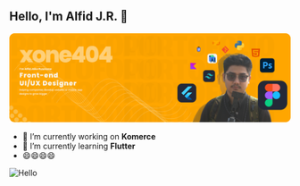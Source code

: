 ## Hello, I'm Alfid J.R. 👋

![xone404](img/Desktop%20-%203%20(2).png)
<!--
**xone404/xone404** is a ✨ _special_ ✨ repository because its `README.md` (this file) appears on your GitHub profile.

Here are some ideas to get you started:

- 🔭 I’m currently working on ...
- 🌱 I’m currently learning ...
- 👯 I’m looking to collaborate on ...
- 🤔 I’m looking for help with ...
- 💬 Ask me about ...
- 📫 How to reach me: ...
- 😄 Pronouns: ...
- ⚡ Fun fact: ...
-->

- 🔭 I’m currently working on **Komerce**
- 🌱 I’m currently learning **Flutter** 
- 😄😄😄😄

![Hello](https://media3.giphy.com/media/v1.Y2lkPTc5MGI3NjExMHdndjE1MnExanZhZ3NmbXR6cnIwcWZubGU3amoyendnOWhlcm93NiZlcD12MV9pbnRlcm5hbF9naWZfYnlfaWQmY3Q9Zw/qgQUggAC3Pfv687qPC/giphy.gif)
